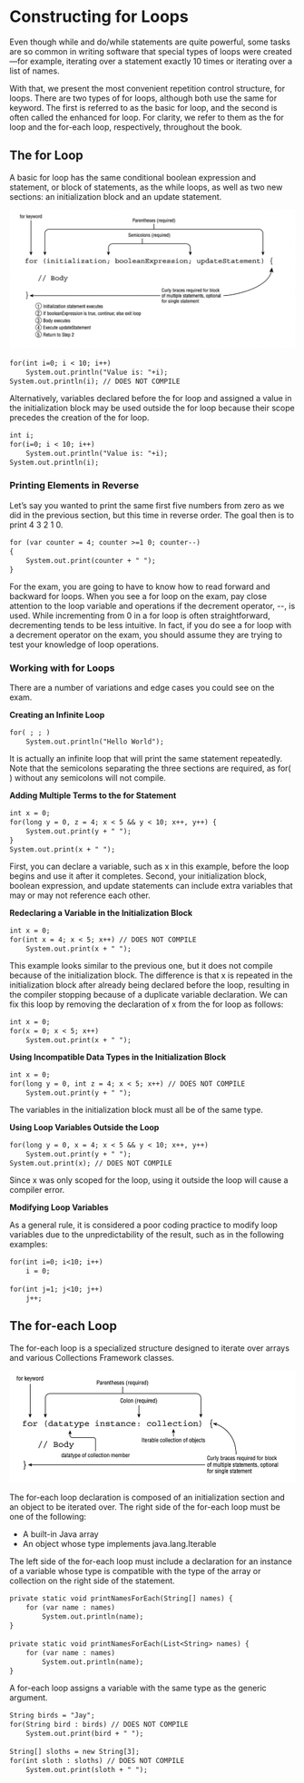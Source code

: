 # Constructing for Loops

Even though while and do/while statements are quite powerful, some tasks are so common in writing software that special
types of loops were created—for example, iterating over a statement exactly 10 times or iterating over a list of names.

With that, we present the most convenient repetition control structure, for loops. There are two types of for loops,
although both use the same for keyword. The first is referred to as the basic for loop, and the second is often called
the enhanced for loop. For clarity, we refer to them as the for loop and the for-each loop, respectively, throughout the
book.

## The for Loop

A basic for loop has the same conditional boolean expression and statement, or block of statements, as the while loops,
as well as two new sections: an initialization block and an update statement.

![](constructing_for_loops/The-structure-of-a-basic-for-loop.png)

    for(int i=0; i < 10; i++) 
        System.out.println("Value is: "+i);
    System.out.println(i); // DOES NOT COMPILE

Alternatively, variables declared before the for loop and assigned a value in the initialization block may be used
outside the for loop because their scope precedes the creation of the for loop.

    int i;
    for(i=0; i < 10; i++)
        System.out.println("Value is: "+i); 
    System.out.println(i);

### Printing Elements in Reverse

Let’s say you wanted to print the same first five numbers from zero as we did in the previous section, but this time in
reverse order. The goal then is to print 4 3 2 1 0.

    for (var counter = 4; counter >=1 0; counter--) 
    { 
        System.out.print(counter + " ");
    }

For the exam, you are going to have to know how to read forward and backward for loops. When you see a for loop on the
exam, pay close attention to the loop variable and operations if the decrement operator, --, is used. While incrementing
from 0 in a for loop is often straightforward, decrementing tends to be less intuitive. In fact, if you do see a for
loop with a decrement operator on the exam, you should assume they are trying to test your knowledge of loop operations.

### Working with for Loops

There are a number of variations and edge cases you could see on the exam.

**Creating an Infinite Loop**

    for( ; ; )
        System.out.println("Hello World");

It is actually an infinite loop that will print the same statement repeatedly.
Note that the semicolons separating the three sections are required, as for( ) without any semicolons will not compile.

**Adding Multiple Terms to the for Statement**

    int x = 0;
    for(long y = 0, z = 4; x < 5 && y < 10; x++, y++) {
        System.out.print(y + " "); 
    } 
    System.out.print(x + " ");

First, you can declare a variable, such as x in this example, before the loop begins and use it after it completes.
Second, your initialization block, boolean expression, and update statements can include extra variables that may or
may not reference each other.

**Redeclaring a Variable in the Initialization Block**

    int x = 0;
    for(int x = 4; x < 5; x++) // DOES NOT COMPILE
        System.out.print(x + " ");

This example looks similar to the previous one, but it does not compile because of the initialization block. The
difference is that x is repeated in the initialization block after already being declared before the loop, resulting in
the compiler stopping because of a duplicate variable declaration. We can fix this loop by removing the declaration of x
from the for loop as follows:

    int x = 0;
    for(x = 0; x < 5; x++)
        System.out.print(x + " ");

**Using Incompatible Data Types in the Initialization Block**

    int x = 0;
    for(long y = 0, int z = 4; x < 5; x++) // DOES NOT COMPILE
        System.out.print(y + " ");

The variables in the initialization block must all be of the same type.

**Using Loop Variables Outside the Loop**

    for(long y = 0, x = 4; x < 5 && y < 10; x++, y++) 
        System.out.print(y + " ");
    System.out.print(x); // DOES NOT COMPILE

Since x was only scoped for the loop, using it outside the loop will cause a compiler error.

**Modifying Loop Variables**

As a general rule, it is considered a poor coding practice to modify loop variables due to the unpredictability of the
result, such as in the following examples:

    for(int i=0; i<10; i++) 
        i = 0;

    for(int j=1; j<10; j++) 
        j++;

## The for-each Loop

The for-each loop is a specialized structure designed to iterate over arrays and various Collections Framework classes.

![](constructing_for_loops/The-structure-of-an-enhanced-for-each-loop.png)

The for-each loop declaration is composed of an initialization section and an object to be iterated over.
The right side of the for-each loop must be one of the following:

- A built-in Java array
- An object whose type implements java.lang.Iterable

The left side of the for-each loop must include a declaration for an instance of a variable whose type is compatible
with the type of the array or collection on the right side of the statement.

    private static void printNamesForEach(String[] names) {
        for (var name : names)
            System.out.println(name);
    }

    private static void printNamesForEach(List<String> names) {
        for (var name : names)
            System.out.println(name);
    }

A for-each loop assigns a variable with the same type as the generic argument.

    String birds = "Jay";
    for(String bird : birds) // DOES NOT COMPILE
        System.out.print(bird + " ");

    String[] sloths = new String[3];
    for(int sloth : sloths) // DOES NOT COMPILE
        System.out.print(sloth + " ");
